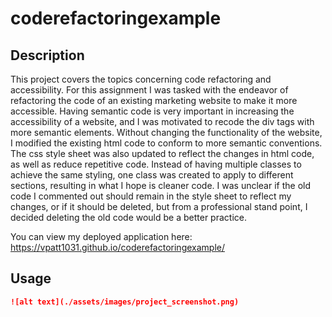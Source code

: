 # coderefactoringexample

## Description 

This project covers the topics concerning code refactoring and accessibility. For this assignment I was tasked with the endeavor of refactoring the code of an existing marketing website to make it more accessible. Having semantic code is very important in increasing the accessibility of a website, and I was motivated to recode the div tags with more semantic elements. Without changing the functionality of the website, I modified the existing html code to conform to more semantic conventions. The css style sheet was also updated to reflect the changes in html code, as well as reduce repetitive code. Instead of having multiple classes to achieve the same styling, one class was created to apply to different sections, resulting in what I hope is cleaner code. I was unclear if the old code I commented out should remain in the style sheet to reflect my changes, or if it should be deleted, but from a professional stand point, I decided deleting the old code would be a better practice.

You can view my deployed application here: https://vpatt1031.github.io/coderefactoringexample/

## Usage

```md
![alt text](./assets/images/project_screenshot.png)
```
